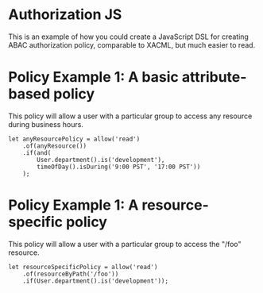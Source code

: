 # Authorization JS

This is an example of how you could create a JavaScript DSL for creating ABAC authorization 
policy, comparable to XACML, but much easier to read. 

# Policy Example 1: A basic attribute-based policy
This policy will allow a user with a particular group to access any resource during business hours.

    let anyResourcePolicy = allow('read')
        .of(anyResource())
        .if(and(
            User.department().is('development'),
            timeOfDay().isDuring('9:00 PST', '17:00 PST'))
        );

        
# Policy Example 1: A resource-specific policy
This policy will allow a user with a particular group to access the "/foo" resource.

    let resourceSpecificPolicy = allow('read')
        .of(resourceByPath('/foo'))
        .if(User.department().is('development'));